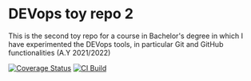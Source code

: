 # DEVops toy repo 2

This is the second toy repo for a course in Bachelor's degree in which I have experimented the DEVops tools, in particular Git and GitHub functionalities (A.Y 2021/2022)

[![Coverage Status](https://coveralls.io/repos/github/SansonSebastiano/Assignment_2/badge.svg?branch=main)](https://coveralls.io/github/SansonSebastiano/Assignment_2?branch=main)
[![CI Build](https://github.com/SansonSebastiano/Assignment_2/actions/workflows/main.yml/badge.svg)](https://github.com/SansonSebastiano/Assignment_2/actions/workflows/main.yml)
